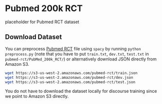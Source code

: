 # Pubmed 200k RCT

placeholder for Pubmed RCT dataset

## Download Dataset

You can preprocess [Pubmed RCT](https://github.com/Franck-Dernoncourt/pubmed-rct) file
using `spacy` by running `python preprocess.py`
(note that you have to put `train.txt`, `dev.txt`, `test.txt` in `pubmed-rct/PubMed_200k_RCT/`)
or alternatively download JSON directly from Amazon S3.

```bash
wget https://s3-us-west-2.amazonaws.com/pubmed-rct/train.json
wget https://s3-us-west-2.amazonaws.com/pubmed-rct/dev.json
wget https://s3-us-west-2.amazonaws.com/pubmed-rct/test.json
```

You do not have to download the dataset locally for discourse training
since we point to Amazon S3 directly.
